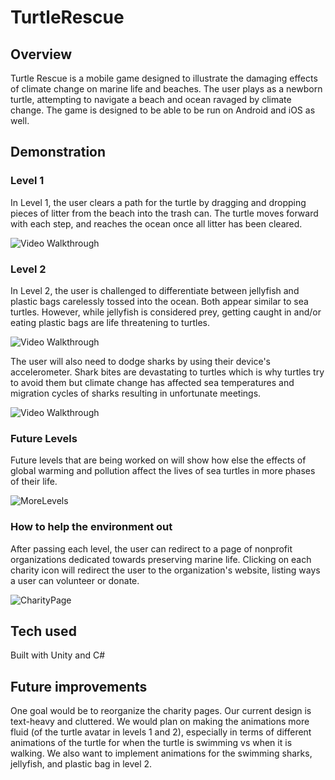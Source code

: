 # TurtleRescue

## Overview
Turtle Rescue is a mobile game designed to illustrate the damaging effects of climate change on marine life and beaches. The user plays as a newborn turtle, attempting to navigate a beach and ocean ravaged by climate change. The game is designed to be able to be run on Android and iOS as well. 

## Demonstration 
### Level 1
In Level 1, the user clears a path for the turtle by dragging and dropping pieces of litter from the beach into the trash can. The turtle moves forward with each step, and reaches the ocean once all litter has been cleared. 

<img src='' title='Video Walkthrough' width='' alt='Video Walkthrough' />


### Level 2
In Level 2, the user is challenged to differentiate between jellyfish and plastic bags carelessly tossed into the ocean. Both appear similar to sea turtles. However, while jellyfish is considered prey, getting caught in and/or eating plastic bags are life threatening to turtles.

<img src='https://gyazo.com/c9542eff50fe46bd67a7c9ddae3e5e2d?fbclid=IwAR0iVaCpT93by8eSP8BvxD6uQVW2DMqJJfWtBcWE5PP4lQ9pNRCF2st4Zaw' width='' alt='Video Walkthrough' />

The user will also need to dodge sharks by using their device's accelerometer. Shark bites are devastating to turtles which is why turtles try to avoid them but climate change has affected sea temperatures and migration cycles of sharks resulting in unfortunate meetings. 

<img src='https://gyazo.com/a68aad72fb84d7402cad3baac88ca203?fbclid=IwAR1i5LIP56E3BRJKK_6oL915491RJmuLeYBvRI998lhWk0_1cRJlRZjJYLw' title='Video Walkthrough' width='' alt='Video Walkthrough' />

### Future Levels
Future levels that are being worked on will show how else the effects of global warming and pollution affect the lives of sea turtles in more phases of their life.

![MoreLevels](https://user-images.githubusercontent.com/20648029/63208111-3a21fc80-c085-11e9-8254-05cbf65f4e4b.jpg)

### How to help the environment out
After passing each level, the user can redirect to a page of nonprofit organizations dedicated towards preserving marine life. Clicking on each charity icon will redirect the user to the organization's website, listing ways a user can volunteer or donate. 

![CharityPage](https://user-images.githubusercontent.com/20648029/63208070-e57e8180-c084-11e9-9a93-dfa7e9f77f18.jpg)

## Tech used
Built with Unity and C#

## Future improvements
One goal would be to reorganize the charity pages. Our current design is text-heavy and cluttered. 
We would plan on making the animations more fluid (of the turtle avatar in levels 1 and 2), especially in terms of different animations of the turtle for when the turtle is swimming vs when it is walking. We also want to implement animations for the swimming sharks, jellyfish, and plastic bag in level 2.
